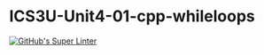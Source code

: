 # ICS3U-Unit4-01-cpp-whileloops

[![GitHub's Super Linter](https://github.com/Rohnin-Barrette/ICS3U-Unit4-01-cpp-whileloops/workflows/GitHub's%20Super%20Linter/badge.svg)](https://github.com/Rohnin-Barrette/ICS3U-Unit4-01-cpp-whileloops/actions)
